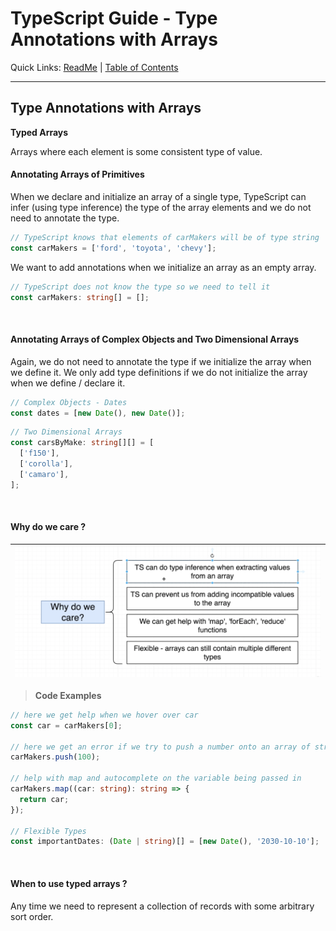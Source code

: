 # TypeScript Guide - Type Annotations with Arrays
Quick Links: [ReadMe](../README.md) | [Table of Contents](00-index.md)

---

## Type Annotations with Arrays

**Typed Arrays**

Arrays where each element is some consistent type of value.

#### Annotating Arrays of Primitives

When we declare and initialize an array of a single type, TypeScript can infer (using type inference) the type of the array elements and we do not need to annotate the type.

```ts
// TypeScript knows that elements of carMakers will be of type string
const carMakers = ['ford', 'toyota', 'chevy'];
```

We want to add annotations when we initialize an array as an empty array.

```ts
// TypeScript does not know the type so we need to tell it
const carMakers: string[] = [];
```

<br />


#### Annotating Arrays of Complex Objects and Two Dimensional Arrays

Again, we do not need to annotate the type if we initialize the array when we define it. We only add type definitions if we do not initialize the array when we define / declare it.

```ts
// Complex Objects - Dates
const dates = [new Date(), new Date()];
```

```ts
// Two Dimensional Arrays
const carsByMake: string[][] = [
  ['f150'],
  ['corolla'],
  ['camaro'],
];
```

<br />

#### Why do we care ?

|![](./screenshots/07-typed-arrays.png)
|--

> **Code Examples**

```ts
// here we get help when we hover over car
const car = carMakers[0];

// here we get an error if we try to push a number onto an array of strings
carMakers.push(100);

// help with map and autocomplete on the variable being passed in
carMakers.map((car: string): string => {
  return car;
});

// Flexible Types
const importantDates: (Date | string)[] = [new Date(), '2030-10-10'];

```

<br />

#### When to use typed arrays ?

Any time we need to represent a collection of records with some arbitrary sort order.
